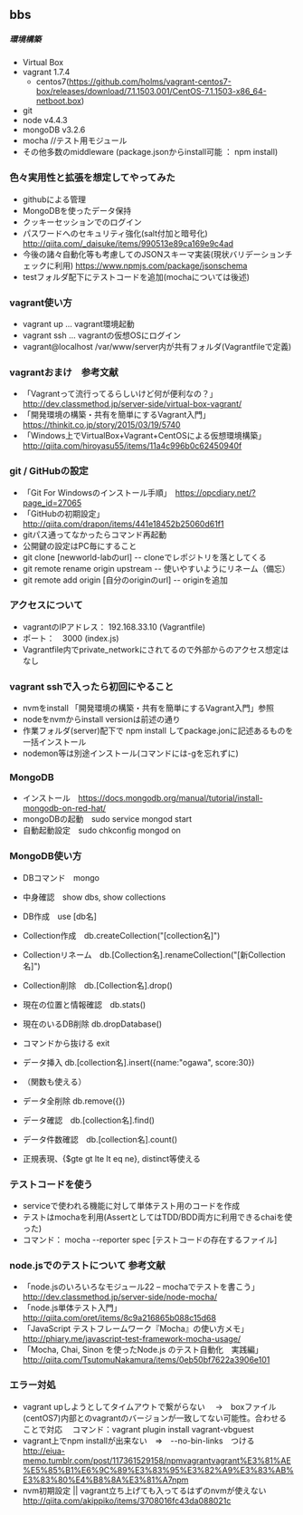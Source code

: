 ## bbs

##### 環境構築
* Virtual Box
* vagrant 1.7.4
  * centos7(https://github.com/holms/vagrant-centos7-box/releases/download/7.1.1503.001/CentOS-7.1.1503-x86_64-netboot.box)
* git
* node v4.4.3
* mongoDB v3.2.6
* mocha //テスト用モジュール
* その他多数のmiddleware (package.jsonからinstall可能 ： npm install)

### 色々実用性と拡張を想定してやってみた
* githubによる管理
* MongoDBを使ったデータ保持
* クッキーセッションでのログイン
* パスワードへのセキュリティ強化(salt付加と暗号化) http://qiita.com/_daisuke/items/990513e89ca169e9c4ad
* 今後の諸々自動化等も考慮してのJSONスキーマ実装(現状バリデーションチェックに利用) https://www.npmjs.com/package/jsonschema
* testフォルダ配下にテストコードを追加(mochaについては後述)

### vagrant使い方
* vagrant up ... vagrant環境起動
* vagrant ssh ... vagrantの仮想OSにログイン
* vagrant@localhost /var/www/server内が共有フォルダ(Vagrantfileで定義)

### vagrantおまけ　参考文献
* 「Vagrantって流行ってるらしいけど何が便利なの？」　http://dev.classmethod.jp/server-side/virtual-box-vagrant/
* 「開発環境の構築・共有を簡単にするVagrant入門」　https://thinkit.co.jp/story/2015/03/19/5740
* 「Windows上でVirtualBox+Vagrant+CentOSによる仮想環境構築」 http://qiita.com/hiroyasu55/items/11a4c996b0c62450940f

### git / GitHubの設定
* 「Git For Windowsのインストール手順」　https://opcdiary.net/?page_id=27065
* 「GitHubの初期設定」　http://qiita.com/drapon/items/441e18452b25060d61f1
* gitパス通ってなかったらコマンド再起動
* 公開鍵の設定はPC毎にすること
* git clone [newworld-labのurl]  -- cloneでレポジトリを落としてくる
* git remote rename origin upstream   -- 使いやすいようにリネーム（備忘）
* git remote add origin [自分のoriginのurl]  -- originを追加

### アクセスについて
* vagrantのIPアドレス： 192.168.33.10 (Vagrantfile)
* ポート：　3000 (index.js)
* Vagrantfile内でprivate_networkにされてるので外部からのアクセス想定はなし

### vagrant sshで入ったら初回にやること
* nvmをinstall 「開発環境の構築・共有を簡単にするVagrant入門」参照
* nodeをnvmからinstall versionは前述の通り
* 作業フォルダ(server)配下で npm install してpackage.jonに記述あるものを一括インストール
* nodemon等は別途インストール(コマンドには-gを忘れずに)

### MongoDB
* インストール　https://docs.mongodb.org/manual/tutorial/install-mongodb-on-red-hat/
* mongoDBの起動　sudo service mongod start
* 自動起動設定　sudo chkconfig mongod on

### MongoDB使い方
* DBコマンド　mongo
* 中身確認　show dbs, show collections
* DB作成　use [db名]
* Collection作成　db.createCollection("[collection名]")
* Collectionリネーム　db.[Collection名].renameCollection("[新Collection名]")
* Collection削除　db.[Collection名].drop()
* 現在の位置と情報確認　db.stats()
* 現在のいるDB削除 db.dropDatabase()
* コマンドから抜ける exit

* データ挿入 db.[collection名].insert({name:"ogawa", score:30})
* （関数も使える）
* データ全削除 db.remove({})
* データ確認　db.[collection名].find()
* データ件数確認　db.[collection名].count()
* 正規表現、{$gte gt lte lt eq ne}, distinct等使える

### テストコードを使う
* serviceで使われる機能に対して単体テスト用のコードを作成
* テストはmochaを利用(AssertとしてはTDD/BDD両方に利用できるchaiを使った)
* コマンド： mocha --reporter spec [テストコードの存在するファイル]

### node.jsでのテストについて 参考文献
* 「node.jsのいろいろなモジュール22 – mochaでテストを書こう」　http://dev.classmethod.jp/server-side/node-mocha/
* 「node.js単体テスト入門」 http://qiita.com/oret/items/8c9a216865b088c15d68
* 「JavaScript テストフレームワーク『Mocha』の使い方メモ」　http://phiary.me/javascript-test-framework-mocha-usage/
* 「Mocha, Chai, Sinon を使ったNode.js のテスト自動化　実践編」　 http://qiita.com/TsutomuNakamura/items/0eb50bf7622a3906e101

### エラー対処
* vagrant upしようとしてタイムアウトで繋がらない
　→　boxファイル(centOS7)内部とのvagrantのバージョンが一致してない可能性。合わせることで対応
　コマンド：vagrant plugin install vagrant-vbguest
* vagrant上でnpm installが出来ない　⇒　--no-bin-links　つける
http://eiua-memo.tumblr.com/post/117361529158/npmvagrantvagrant%E3%81%AE%E5%85%B1%E6%9C%89%E3%83%95%E3%82%A9%E3%83%AB%E3%83%80%E4%B8%8A%E3%81%A7npm
* nvm初期設定 || vagrant立ち上げても入ってるはずのnvmが使えない
http://qiita.com/akippiko/items/3708016fc43da088021c
